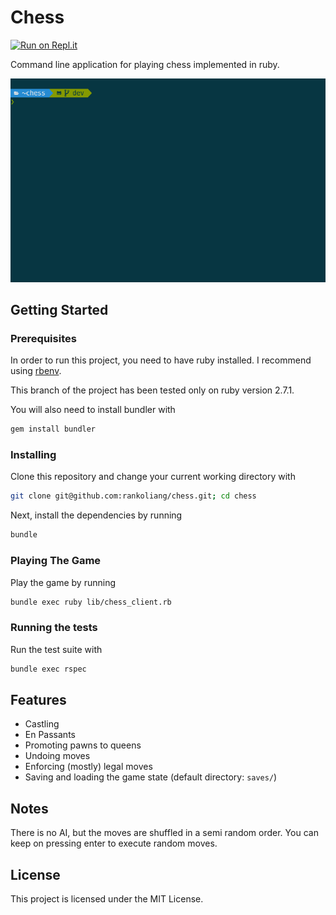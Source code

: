 
# Chess

[![Run on Repl.it](https://repl.it/badge/github/rankoliang/chess)](https://chess.rankoliang.repl.run)

Command line application for playing chess implemented in ruby.

![Chess gameplay demo](images/chess_demo.gif)

## Getting Started

### Prerequisites
In order to run this project, you need to have ruby installed. I recommend using [rbenv](https://github.com/rbenv/rbenv).

This branch of the project has been tested only on ruby version 2.7.1.

You will also need to install bundler with
```bash
gem install bundler
```

### Installing

Clone this repository and change your current working directory with
```bash
git clone git@github.com:rankoliang/chess.git; cd chess
```
Next, install the dependencies by running
```bash
bundle
```

### Playing The Game

Play the game by running
```bash
bundle exec ruby lib/chess_client.rb
```

### Running the tests

Run the test suite with
```bash
bundle exec rspec
```

## Features
- Castling
- En Passants
- Promoting pawns to queens
- Undoing moves
- Enforcing (mostly) legal moves
- Saving and loading the game state (default directory: `saves/`)

## Notes
There is no AI, but the moves are shuffled in a semi random order. You can keep on pressing enter to execute random moves.

## License
This project is licensed under the MIT License.
